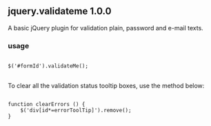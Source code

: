 ## jquery.validateme 1.0.0

A basic jQuery plugin for validation plain, password and e-mail texts.

### usage

<pre lang="javascript">
<code>
$('#formId').validateMe();
</code>
</pre>

To clear all the validation status tooltip boxes, use the method below:

<pre>
<code lang="javascript">
function clearErrors () {
	$('div[id*=errorToolTip]').remove();
}
</code>
</pre>